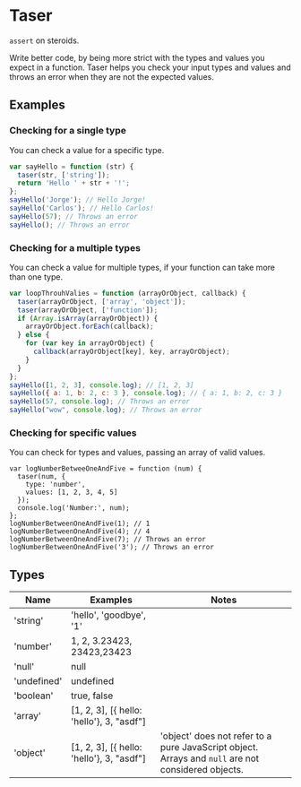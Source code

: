 # Taser

`assert` on steroids.

Write better code, by being more strict with the types and values you expect in a function. Taser helps you check your input types and values and throws an error when they are not the expected values.

## Examples

### Checking for a single type

You can check a value for a specific type.

```javascript
var sayHello = function (str) {
  taser(str, ['string']);
  return 'Hello ' + str + '!';
};
sayHello('Jorge'); // Hello Jorge!
sayHello('Carlos'); // Hello Carlos!
sayHello(57); // Throws an error
sayHello(); // Throws an error
```

### Checking for a multiple types

You can check a value for multiple types, if your function can take more than one type.

```javascript
var loopThrouhValies = function (arrayOrObject, callback) {
  taser(arrayOrObject, ['array', 'object']);
  taser(arrayOrObject, ['function']);
  if (Array.isArray(arrayOrObject)) {
    arrayOrObject.forEach(callback);
  } else {
    for (var key in arrayOrObject) {
      callback(arrayOrObject[key], key, arrayOrObject);
    }
  }
};
sayHello([1, 2, 3], console.log); // [1, 2, 3]
sayHello({ a: 1, b: 2, c: 3 }, console.log); // { a: 1, b: 2, c: 3 }
sayHello(57, console.log); // Throws an error
sayHello("wow", console.log); // Throws an error
```

### Checking for specific values

You can check for types and values, passing an array of valid values.

```
var logNumberBetweeOneAndFive = function (num) {
  taser(num, {
    type: 'number',
    values: [1, 2, 3, 4, 5]
  });
  console.log('Number:', num);
};
logNumberBetweenOneAndFive(1); // 1
logNumberBetweenOneAndFive(4); // 4
logNumberBetweenOneAndFive(7); // Throws an error
logNumberBetweenOneAndFive('3'); // Throws an error
```

## Types

|Name|Examples|Notes|
|--------|----------|---------|
|'string'|'hello', 'goodbye', '1'|
| 'number'|1, 2, 3.23423, 23423,23423|
|'null'|null|
|'undefined'|undefined|
|'boolean'|true, false|
|'array'|[1, 2, 3], [{ hello: 'hello'}, 3, "asdf"]|
|'object'|[1, 2, 3], [{ hello: 'hello'}, 3, "asdf"]| 'object' does not refer to a pure JavaScript object. Arrays and `null` are not considered objects.

